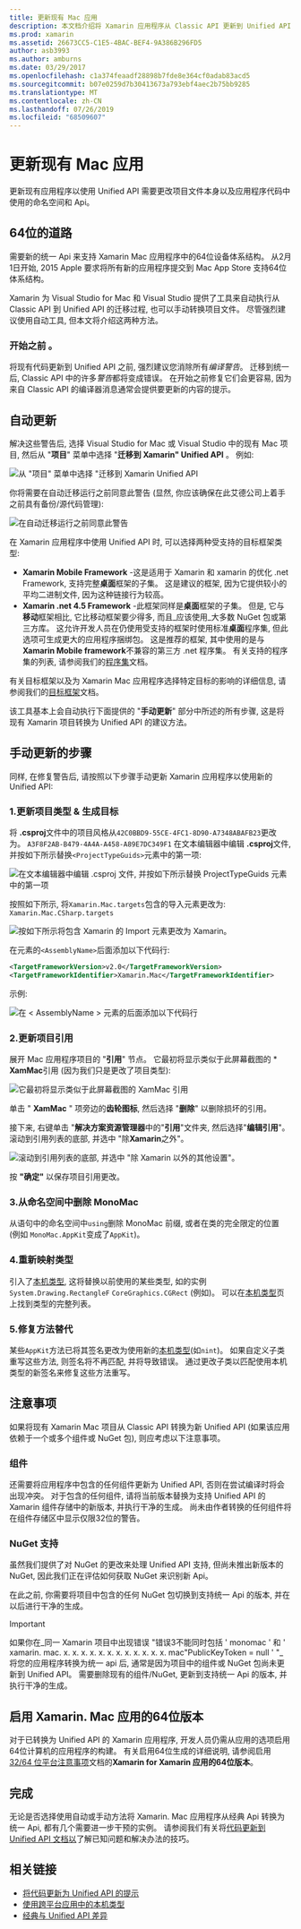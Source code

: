 ```yaml
---
title: 更新现有 Mac 应用
description: 本文档介绍将 Xamarin 应用程序从 Classic API 更新到 Unified API 时必须遵循的步骤。
ms.prod: xamarin
ms.assetid: 26673CC5-C1E5-4BAC-BEF4-9A386B296FD5
author: asb3993
ms.author: amburns
ms.date: 03/29/2017
ms.openlocfilehash: c1a374feaadf28898b7fde8e364cf0adab83acd5
ms.sourcegitcommit: b07e0259d7b30413673a793ebf4aec2b75bb9285
ms.translationtype: MT
ms.contentlocale: zh-CN
ms.lasthandoff: 07/26/2019
ms.locfileid: "68509607"
---
```

# <a name="updating-existing-mac-apps"></a>更新现有 Mac 应用

更新现有应用程序以使用 Unified API 需要更改项目文件本身以及应用程序代码中使用的命名空间和 Api。

## <a name="the-road-to-64-bits"></a>64位的道路

需要新的统一 Api 来支持 Xamarin Mac 应用程序中的64位设备体系结构。 从2月1日开始, 2015 Apple 要求将所有新的应用程序提交到 Mac App Store 支持64位体系结构。

Xamarin 为 Visual Studio for Mac 和 Visual Studio 提供了工具来自动执行从 Classic API 到 Unified API 的迁移过程, 也可以手动转换项目文件。 尽管强烈建议使用自动工具, 但本文将介绍这两种方法。

### <a name="before-you-start"></a>开始之前 。

将现有代码更新到 Unified API 之前, 强烈建议您消除所有*编译警告*。 迁移到统一后, Classic API 中的许多*警告*都将变成错误。 在开始之前修复它们会更容易, 因为来自 Classic API 的编译器消息通常会提供要更新的内容的提示。

## <a name="automated-updating"></a>自动更新

解决这些警告后, 选择 Visual Studio for Mac 或 Visual Studio 中的现有 Mac 项目, 然后从 "**项目**" 菜单中选择 "**迁移到 Xamarin" Unified API** 。 例如:

![](updating-mac-apps-images/beta-tool1.png "从 \"项目\" 菜单中选择 \"迁移到 Xamarin Unified API")

你将需要在自动迁移运行之前同意此警告 (显然, 你应该确保在此艾德公司上着手之前具有备份/源代码管理):

![](updating-mac-apps-images/migrate01.png "在自动迁移运行之前同意此警告")

在 Xamarin 应用程序中使用 Unified API 时, 可以选择两种受支持的目标框架类型:

- **Xamarin Mobile Framework** -这是适用于 Xamarin 和 xamarin 的优化 .net Framework, 支持完整**桌面**框架的子集。 这是建议的框架, 因为它提供较小的平均二进制文件, 因为这种链接行为较高。
- **Xamarin .net 4.5 Framework** -此框架同样是**桌面**框架的子集。 但是, 它与**移动**框架相比, 它比移动框架要少得多, 而且_应该使用_大多数 NuGet 包或第三方库。 这允许开发人员在仍使用受支持的框架时使用标准**桌面**程序集, 但此选项可生成更大的应用程序捆绑包。 这是推荐的框架, 其中使用的是与**Xamarin Mobile framework**不兼容的第三方 .net 程序集。 有关支持的程序集的列表, 请参阅我们的[程序集](~/cross-platform/internals/available-assemblies.md)文档。

有关目标框架以及为 Xamarin Mac 应用程序选择特定目标的影响的详细信息, 请参阅我们的[目标框架](~/mac/platform/target-framework.md)文档。 

该工具基本上会自动执行下面提供的 "**手动更新**" 部分中所述的所有步骤, 这是将现有 Xamarin 项目转换为 Unified API 的建议方法。

## <a name="steps-to-update-manually"></a>手动更新的步骤

同样, 在修复警告后, 请按照以下步骤手动更新 Xamarin 应用程序以使用新的 Unified API:

### <a name="1-update-project-type--build-target"></a>1.更新项目类型 & 生成目标

将 **.csproj**文件中的项目风格从`42C0BBD9-55CE-4FC1-8D90-A7348ABAFB23`更改为。 `A3F8F2AB-B479-4A4A-A458-A89E7DC349F1` 在文本编辑器中编辑 **.csproj**文件, 并按如下所示替换`<ProjectTypeGuids>`元素中的第一项:

![](updating-mac-apps-images/csproj.png "在文本编辑器中编辑 .csproj 文件, 并按如下所示替换 ProjectTypeGuids 元素中的第一项")

按照如下所示, 将`Xamarin.Mac.targets`包含的导入元素更改为: `Xamarin.Mac.CSharp.targets`

![](updating-mac-apps-images/csproj2.png "按如下所示将包含 Xamarin 的 Import 元素更改为 Xamarin。")

在元素的`<AssemblyName>`后面添加以下代码行:

```xml
<TargetFrameworkVersion>v2.0</TargetFrameworkVersion>
<TargetFrameworkIdentifier>Xamarin.Mac</TargetFrameworkIdentifier>

```

示例:

![](updating-mac-apps-images/csproj3.png "在 < AssemblyName > 元素的后面添加以下代码行")

### <a name="2-update-project-references"></a>2.更新项目引用

展开 Mac 应用程序项目的 "**引用**" 节点。 它最初将显示类似于此屏幕截图的 * **XamMac**引用 (因为我们只是更改了项目类型):

![](updating-mac-apps-images/references.png "它最初将显示类似于此屏幕截图的 XamMac 引用")

单击 " **XamMac** " 项旁边的**齿轮图标**, 然后选择 "**删除**" 以删除损坏的引用。

接下来, 右键单击 "**解决方案资源管理器**中的"**引用**"文件夹, 然后选择"**编辑引用**"。 滚动到引用列表的底部, 并选中 "除**Xamarin**之外"。

![](updating-mac-apps-images/references2.png "滚动到引用列表的底部, 并选中 \"除 Xamarin 以外的其他设置\"。")

按 **"确定"** 以保存项目引用更改。

### <a name="3-remove-monomac-from-namespaces"></a>3.从命名空间中删除 MonoMac

从语句中的命名空间中`using`删除 MonoMac 前缀, 或者在类的完全限定的位置 (例如 `MonoMac.AppKit`变成了`AppKit`)。

### <a name="4-remap-types"></a>4.重新映射类型

引入了[本机类型](~/cross-platform/macios/nativetypes.md), 这将替换以前使用的某些类型, 如的实例`System.Drawing.RectangleF` `CoreGraphics.CGRect` (例如)。 可以在[本机类型](~/cross-platform/macios/nativetypes.md)页上找到类型的完整列表。

### <a name="5-fix-method-overrides"></a>5.修复方法替代

某些`AppKit`方法已将其签名更改为使用新的[本机类型](~/cross-platform/macios/nativetypes.md)(如`nint`)。 如果自定义子类重写这些方法, 则签名将不再匹配, 并将导致错误。 通过更改子类以匹配使用本机类型的新签名来修复这些方法重写。 

## <a name="considerations"></a>注意事项

如果将现有 Xamarin Mac 项目从 Classic API 转换为新 Unified API (如果该应用依赖于一个或多个组件或 NuGet 包), 则应考虑以下注意事项。 

### <a name="components"></a>组件

还需要将应用程序中包含的任何组件更新为 Unified API, 否则在尝试编译时将会出现冲突。 对于包含的任何组件, 请将当前版本替换为支持 Unified API 的 Xamarin 组件存储中的新版本, 并执行干净的生成。 尚未由作者转换的任何组件将在组件存储区中显示仅限32位的警告。

### <a name="nuget-support"></a>NuGet 支持

虽然我们提供了对 NuGet 的更改来处理 Unified API 支持, 但尚未推出新版本的 NuGet, 因此我们正在评估如何获取 NuGet 来识别新 Api。 

在此之前, 你需要将项目中包含的任何 NuGet 包切换到支持统一 Api 的版本, 并在以后进行干净的生成。

> [!IMPORTANT]
> 如果你在_同一 Xamarin 项目中出现错误 "错误3不能同时包括 ' monomac ' 和 ' xamarin. mac. x. x. x. x. x. x. x. x. x. x. x. x. mac"PublicKeyToken = null ' "_ 将您的应用程序转换为统一 api 后, 通常是因为项目中的组件或 NuGet 包尚未更新到 Unified API。 需要删除现有的组件/NuGet, 更新到支持统一 Api 的版本, 并执行干净的生成。

## <a name="enabling-64-bit-builds-of-xamarinmac-apps"></a>启用 Xamarin. Mac 应用的64位版本

对于已转换为 Unified API 的 Xamarin 应用程序, 开发人员仍需从应用的选项启用64位计算机的应用程序的构建。 有关启用64位生成的详细说明, 请参阅启用[32/64 位平台注意事项](~/cross-platform/macios/32-and-64/index.md)文档的**Xamarin for Xamarin 应用的64位版本**。
    
## <a name="finishing-up"></a>完成

无论是否选择使用自动或手动方法将 Xamarin. Mac 应用程序从经典 Api 转换为统一 Api, 都有几个需要进一步干预的实例。 请参阅我们有关将[代码更新到 Unified API 文档以](~/cross-platform/macios/unified/updating-tips.md)了解已知问题和解决办法的技巧。

## <a name="related-links"></a>相关链接

- [将代码更新为 Unified API 的提示](~/cross-platform/macios/unified/updating-tips.md)
- [使用跨平台应用中的本机类型](~/cross-platform/macios/native-types-cross-platform.md)
- [经典与 Unified API 差异](https://github.com/xamarin/release-notes-archive/blob/master/release-notes/ios/api_changes/classic-vs-unified-8.6.0/index.md)
